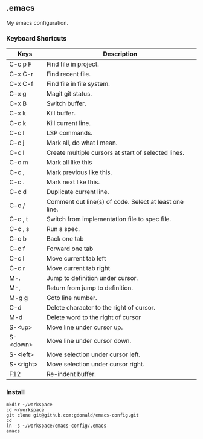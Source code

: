
## .emacs

My emacs configuration.

### Keyboard Shortcuts

| Keys            | Description                                             |
|-----------------|---------------------------------------------------------|
| C-c p F         | Find file in project.                                   |
| C-x C-r         | Find recent file.                                       |
| C-x C-f         | Find file in file system.                               |
| C-x g           | Magit git status.                                       |
| C-x B           | Switch buffer.                                          |
| C-x k           | Kill buffer.                                            |
| C-c k           | Kill current line.                                      |
| C-c l           | LSP commands.                                           |
| C-c j           | Mark all, do what I mean.                               |
| C-c l           | Create multiple cursors at start of selected lines.     |
| C-c m           | Mark all like this                                      |
| C-c ,           | Mark previous like this.                                |
| C-c .           | Mark next like this.                                    |
| C-c d           | Duplicate current line.                                 |
| C-c /           | Comment out line(s) of code.  Select at least one line. |
| C-c , t         | Switch from implementation file to spec file.           |
| C-c , s         | Run a spec.                                             |
| C-c b           | Back one tab                                            |
| C-c f           | Forward one tab                                         |
| C-c l           | Move current tab left                                   |
| C-c r           | Move current tab right                                  |
| M-.             | Jump to definition under cursor.                        |
| M-,             | Return from jump to definition.                         |
| M-g g           | Goto line number.                                       |
| C-d             | Delete character to the right of cursor.                |
| M-d             | Delete word to the right of cursor                      |
| S-&lt;up&gt;    | Move line under cursor up.                              |
| S-&lt;down&gt;  | Move line under cursor down.                            |
| S-&lt;left&gt;  | Move selection under cursor left.                       |
| S-&lt;right&gt; | Move selection under cursor right.                      |
| F12             | Re-indent buffer.                                       |

### Install

	mkdir ~/workspace
	cd ~/workspace
	git clone git@github.com:gdonald/emacs-config.git
	cd
	ln -s ~/workspace/emacs-config/.emacs
	emacs

